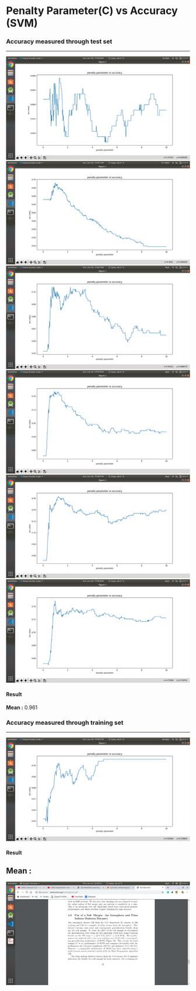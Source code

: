 # Penalty Parameter(C) vs Accuracy (SVM)
### Accuracy measured through test set
-------
![1](https://github.com/raghav-dalmia/Active_Learning/blob/master/Results/Screenshot%20from%202019-06-30%2017-53-44.png)
![2](https://github.com/raghav-dalmia/Active_Learning/blob/master/Results/Screenshot%20from%202019-06-30%2017-54-13.png)
![3](https://github.com/raghav-dalmia/Active_Learning/blob/master/Results/Screenshot%20from%202019-06-30%2017-56-18.png)
![4](https://github.com/raghav-dalmia/Active_Learning/blob/master/Results/Screenshot%20from%202019-06-30%2017-57-23.png)
![5](https://github.com/raghav-dalmia/Active_Learning/blob/master/Results/Screenshot%20from%202019-06-30%2017-58-21.png)
![6](https://github.com/raghav-dalmia/Active_Learning/blob/master/Results/Screenshot%20from%202019-06-30%2017-58-46.png)
#### Result
**Mean :** 0.961
### Accuracy measured through training set
--------
![7](https://github.com/raghav-dalmia/Active_Learning/blob/master/Results/Screenshot%20from%202019-06-30%2017-59-27.png)
#### Result
**Mean :**
--------
![8](https://github.com/raghav-dalmia/Active_Learning/blob/master/Results/Screenshot%20from%202019-06-27%2023-30-31.png)
